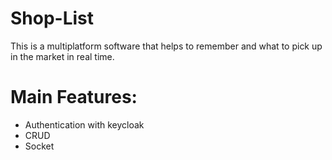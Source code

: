 # Shop-List
This is a multiplatform software that helps to remember and what to pick up in the market in real time.

# Main Features:
  - Authentication with keycloak
  - CRUD
  - Socket
